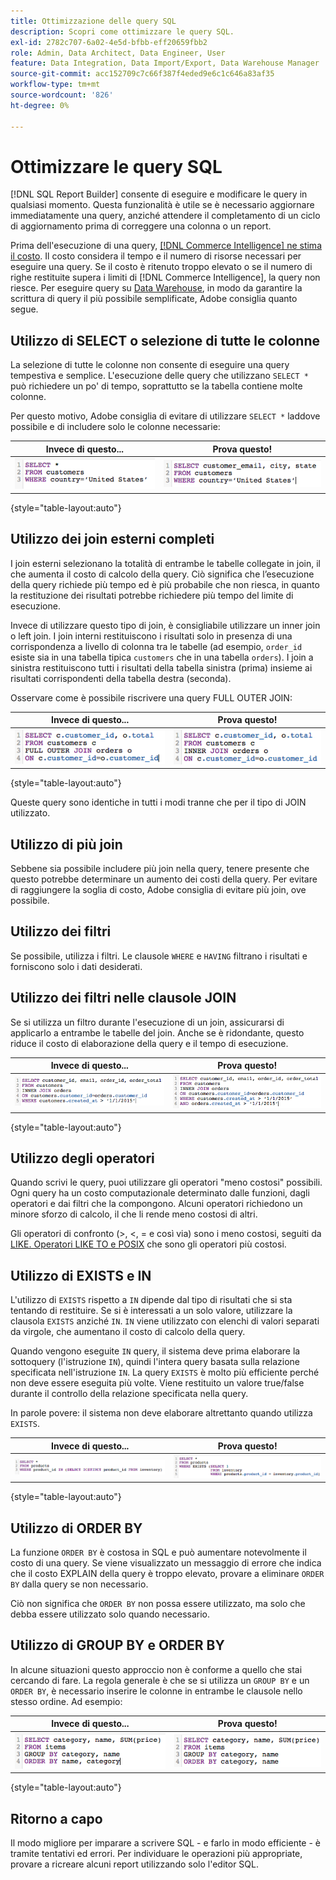 ```yaml
---
title: Ottimizzazione delle query SQL
description: Scopri come ottimizzare le query SQL.
exl-id: 2782c707-6a02-4e5d-bfbb-eff20659fbb2
role: Admin, Data Architect, Data Engineer, User
feature: Data Integration, Data Import/Export, Data Warehouse Manager
source-git-commit: acc152709c7c66f387f4eded9e6c1c646a83af35
workflow-type: tm+mt
source-wordcount: '826'
ht-degree: 0%

---
```


# Ottimizzare le query SQL

[!DNL SQL Report Builder] consente di eseguire e modificare le query in qualsiasi momento. Questa funzionalità è utile se è necessario aggiornare immediatamente una query, anziché attendere il completamento di un ciclo di aggiornamento prima di correggere una colonna o un report.

Prima dell&#39;esecuzione di una query, [[!DNL Commerce Intelligence] ne stima il costo](https://experienceleague.adobe.com/docs/commerce-knowledge-base/kb/troubleshooting/miscellaneous/sql-queries-explain-cost-errors.html?lang=it). Il costo considera il tempo e il numero di risorse necessari per eseguire una query. Se il costo è ritenuto troppo elevato o se il numero di righe restituite supera i limiti di [!DNL Commerce Intelligence], la query non riesce. Per eseguire query su [Data Warehouse](../data-analyst/data-warehouse-mgr/tour-dwm.md), in modo da garantire la scrittura di query il più possibile semplificate, Adobe consiglia quanto segue.

## Utilizzo di SELECT o selezione di tutte le colonne

La selezione di tutte le colonne non consente di eseguire una query tempestiva e semplice. L&#39;esecuzione delle query che utilizzano `SELECT *` può richiedere un po&#39; di tempo, soprattutto se la tabella contiene molte colonne.

Per questo motivo, Adobe consiglia di evitare di utilizzare `SELECT *` laddove possibile e di includere solo le colonne necessarie:

| **Invece di questo...** | **Prova questo!** |
|-----|-----|
| ![Query SQL tramite l&#39;asterisco SELECT](../../mbi/assets/Select_all_1.png) | ![Query SQL che seleziona colonne specifiche](../../mbi/assets/Select_all_2.png) |

{style="table-layout:auto"}

## Utilizzo dei join esterni completi

I join esterni selezionano la totalità di entrambe le tabelle collegate in join, il che aumenta il costo di calcolo della query. Ciò significa che l’esecuzione della query richiede più tempo ed è più probabile che non riesca, in quanto la restituzione dei risultati potrebbe richiedere più tempo del limite di esecuzione.

Invece di utilizzare questo tipo di join, è consigliabile utilizzare un inner join o left join. I join interni restituiscono i risultati solo in presenza di una corrispondenza a livello di colonna tra le tabelle (ad esempio, `order_id` esiste sia in una tabella tipica `customers` che in una tabella `orders`). I join a sinistra restituiscono tutti i risultati della tabella sinistra (prima) insieme ai risultati corrispondenti della tabella destra (seconda).

Osservare come è possibile riscrivere una query FULL OUTER JOIN:

| **Invece di questo...** | **Prova questo!** |
|-----|-----|
| ![Query SQL con outer join completo](../../mbi/assets/Full_Outer_Join_1.png) | ![Query SQL con join ottimizzato](../../mbi/assets/Full_Outer_Join_2.png) |

{style="table-layout:auto"}

Queste query sono identiche in tutti i modi tranne che per il tipo di JOIN utilizzato.

## Utilizzo di più join

Sebbene sia possibile includere più join nella query, tenere presente che questo potrebbe determinare un aumento dei costi della query. Per evitare di raggiungere la soglia di costo, Adobe consiglia di evitare più join, ove possibile.

## Utilizzo dei filtri

Se possibile, utilizza i filtri. Le clausole `WHERE` e `HAVING` filtrano i risultati e forniscono solo i dati desiderati.

## Utilizzo dei filtri nelle clausole JOIN

Se si utilizza un filtro durante l&#39;esecuzione di un join, assicurarsi di applicarlo a entrambe le tabelle del join. Anche se è ridondante, questo riduce il costo di elaborazione della query e il tempo di esecuzione.

| **Invece di questo...** | **Prova questo!** |
|-----|-----|
| ![Query SQL con filtro clausola WHERE](../../mbi/assets/Join_filters_1.png) | ![Query SQL con filtro clausola ON](../../mbi/assets/Join_filters_2.png) |

{style="table-layout:auto"}

## Utilizzo degli operatori

Quando scrivi le query, puoi utilizzare gli operatori &quot;meno costosi&quot; possibili. Ogni query ha un costo computazionale determinato dalle funzioni, dagli operatori e dai filtri che la compongono. Alcuni operatori richiedono un minore sforzo di calcolo, il che li rende meno costosi di altri.

Gli operatori di confronto (>, &lt;, = e così via) sono i meno costosi, seguiti da [LIKE. Operatori LIKE TO e POSIX](https://www.postgresql.org/docs/9.5/functions-matching.html) che sono gli operatori più costosi.

## Utilizzo di EXISTS e IN

L&#39;utilizzo di `EXISTS` rispetto a `IN` dipende dal tipo di risultati che si sta tentando di restituire. Se si è interessati a un solo valore, utilizzare la clausola `EXISTS` anziché `IN`. `IN` viene utilizzato con elenchi di valori separati da virgole, che aumentano il costo di calcolo della query.

Quando vengono eseguite `IN` query, il sistema deve prima elaborare la sottoquery (l&#39;istruzione `IN`), quindi l&#39;intera query basata sulla relazione specificata nell&#39;istruzione `IN`. La query `EXISTS` è molto più efficiente perché non deve essere eseguita più volte. Viene restituito un valore true/false durante il controllo della relazione specificata nella query.

In parole povere: il sistema non deve elaborare altrettanto quando utilizza `EXISTS`.

| **Invece di questo...** | **Prova questo!** |
|-----|-----|
| ![Query SQL tramite LEFT JOIN con controllo NULL](../../mbi/assets/Exists_1.png) | ![Query SQL con clausola EXISTS](../../mbi/assets/Exists_2.png) |

{style="table-layout:auto"}

## Utilizzo di ORDER BY

La funzione `ORDER BY` è costosa in SQL e può aumentare notevolmente il costo di una query. Se viene visualizzato un messaggio di errore che indica che il costo EXPLAIN della query è troppo elevato, provare a eliminare `ORDER BY` dalla query se non necessario.

Ciò non significa che `ORDER BY` non possa essere utilizzato, ma solo che debba essere utilizzato solo quando necessario.

## Utilizzo di GROUP BY e ORDER BY

In alcune situazioni questo approccio non è conforme a quello che stai cercando di fare. La regola generale è che se si utilizza un `GROUP BY` e un `ORDER BY`, è necessario inserire le colonne in entrambe le clausole nello stesso ordine. Ad esempio:

| **Invece di questo...** | **Prova questo!** |
|-----|-----|
| ![Query SQL con GROUP BY prima del filtro](../../mbi/assets/Group_by_2.png) | ![Query SQL con filtro prima di GROUP BY](../../mbi/assets/Group_by_1.png) |

{style="table-layout:auto"}

## Ritorno a capo

Il modo migliore per imparare a scrivere SQL - e farlo in modo efficiente - è tramite tentativi ed errori. Per individuare le operazioni più appropriate, provare a ricreare alcuni report utilizzando solo l&#39;editor SQL.

